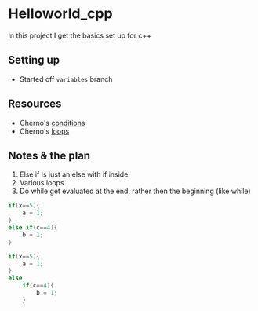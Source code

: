 # Helloworld_cpp

In this project I get the basics set up for c++

## Setting up

* Started off `variables` branch

## Resources

* Cherno's [conditions](https://www.youtube.com/watch?v=qEgCT87KOfc&list=PLlrATfBNZ98dudnM48yfGUldqGD0S4FFb&index=12)
* Cherno's [loops](https://www.youtube.com/watch?v=_1AwR-un4Hk&list=PLlrATfBNZ98dudnM48yfGUldqGD0S4FFb&index=14)


## Notes & the plan

1. Else if is just an else with if inside
1. Various loops
1. Do while get evaluated at the end, rather then the beginning (like while)

```cpp
if(x==5){
    a = 1;
}
else if(c==4){
    b = 1;
}
```

```cpp
if(x==5){
    a = 1;
}
else 
    if(c==4){
        b = 1;
    }
```
